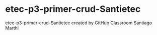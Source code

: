 # etec-p3-primer-crud-Santietec
etec-p3-primer-crud-Santietec created by GitHub Classroom
Santiago Marthi
